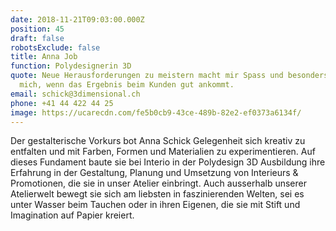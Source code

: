 ```yaml
---
date: 2018-11-21T09:03:00.000Z
position: 45
draft: false
robotsExclude: false
title: Anna Job
function: Polydesignerin 3D
quote: Neue Herausforderungen zu meistern macht mir Spass und besonders freut es
  mich, wenn das Ergebnis beim Kunden gut ankommt.
email: schick@3dimensional.ch
phone: +41 44 422 44 25
image: https://ucarecdn.com/fe5b0cb9-43ce-489b-82e2-ef0373a6134f/
---
```

Der gestalterische Vorkurs bot Anna Schick Gelegenheit sich kreativ zu entfalten und mit Farben, Formen und Materialien zu experimentieren. Auf dieses Fundament baute sie bei Interio in der Polydesign 3D Ausbildung ihre Erfahrung in der Gestaltung, Planung und Umsetzung von Interieurs & Promotionen, die sie in unser Atelier einbringt. Auch ausserhalb unserer Atelierwelt bewegt sie sich am liebsten in faszinierenden Welten, sei es unter Wasser beim Tauchen oder in ihren Eigenen, die sie mit Stift und Imagination auf Papier kreiert.
